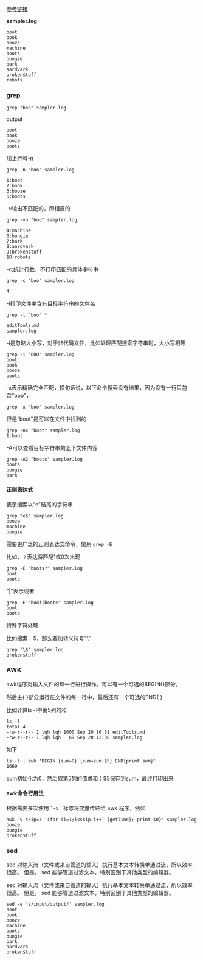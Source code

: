 [参考链接](https://bbs.huaweicloud.com/blogs/detail/286007)

**sampler.log**

```
boot
book
booze
machine
boots
bungie
bark
aardvark
broken$tuff
robots
```

### grep

```shell
grep "boo" sampler.log
```

output

```
boot
book
booze
boots
```

加上行号-n

```
grep -n "boo" sampler.log
```

```
1:boot
2:book
3:booze
5:boots
```

-v输出不匹配的，即相反的

```
grep -vn "boo" sampler.log
```

```
4:machine
6:bungie
7:bark
8:aardvark
9:broken$tuff
10:robots
```

-c,统计行数，不打印匹配的具体字符串

```shell
grep -c "boo" sampler.log 
```

```
4
```

-l打印文件中含有目标字符串的文件名

```
grep -l "boo" *
```

```
editTools.md
sampler.log
```

-i是忽略大小写，对于非代码文件，比如处理匹配搜索字符串时，大小写相等

```
grep -i "BOO" sampler.log 
boot
book
booze
boots
```

-x表示精确完全匹配，换句话说，以下命令搜索没有结果，因为没有一行只包含"boo"，

```
grep -x "boo" sampler.log
```

但是“boot"是可以在文件中找到的

```
grep -nx "boot" sampler.log 
1:boot
```

-A可以查看目标字符串的上下文件内容

```
grep -A2 "boots" sampler.log 
boots
bungie
bark
```

#### 正则表达式

表示搜索以“e"结尾的字符串

```
grep "e$" sampler.log 
booze
machine
bungie
```

需要更广泛的正则表达式命令，使用 `grep -E`

比如，`？`表达将匹配1或0次出现

```
grep -E "boots?" sampler.log 
boot
boots
```

"|"表示或者

```
grep -E "boot|boots" sampler.log 
boot
boots
```

特殊字符处理

比如搜索：$，那么要加转义符号"\\"

```
grep '\$' sampler.log 
broken$tuff
```

### AWK

awk程序对输入文件的每一行进行操作。可以有一个可选的BEGIN{}部分。

然后主{ }部分运行在文件的每一行中，最后还有一个可选的END{ }

比如计算ls -l中第5列的和

```
ls -l
total 4
-rw-r--r-- 1 lqh lqh 1600 Sep 20 16:31 editTools.md
-rw-r--r-- 1 lqh lqh   69 Sep 20 12:30 sampler.log
```

如下

```
ls -l | awk 'BEGIN {sum=0} {sum=sum+$5} END{print sum}'
1669
```

sum初始化为0，然后取第5列的值求和：$5保存到sum，最终打印出来

#### awk命令行用法

根据需要多次使用 ’ -v ’ 标志将变量传递给 awk 程序，例如

```
awk -v skip=3 '{for (i=1;i<skip;i++) {getline}; print $0}' sampler.log 
booze
bungie
broken$tuff
```

### sed

sed 对输入流（文件或来自管道的输入）执行基本文本转换单通过流，所以效率很高。 但是， sed 能够管道过滤文本，特别区别于其他类型的编辑器。

sed 对输入流（文件或来自管道的输入）执行基本文本转换单通过流，所以效率很高。 但是， sed 能够管道过滤文本，特别区别于其他类型的编辑器。

```
sed -e 's/input/output/' sampler.log 
boot
book
booze
machine
boots
bungie
bark
aardvark
broken$tuff
```
